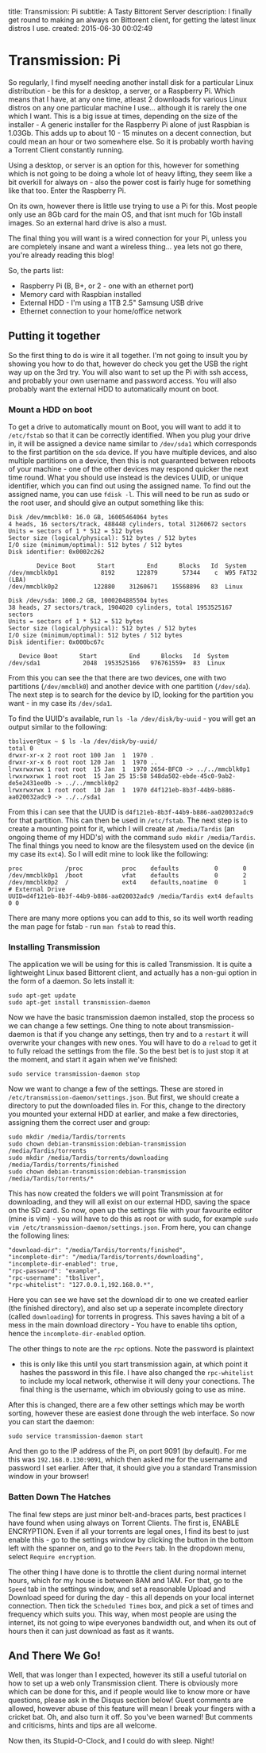 title: Transmission: Pi
subtitle: A Tasty Bittorent Server
description: I finally get round to making an always on Bittorent client, for getting the latest linux distros I use.
created: 2015-06-30 00:02:49

# Transmission: Pi

So regularly, I find myself needing another install disk for a particular Linux
distribution - be this for a desktop, a server, or a Raspberry Pi. Which means
that I have, at any one time, atleast 2 downloads for various Linux distros on
any one particular machine I use... although it is rarely the one which I want.
This is a big issue at times, depending on the size of the installer - A
generic installer for the Raspberry Pi alone of just Raspbian is 1.03Gb. This
adds up to about 10 - 15 minutes on a decent connection, but could mean an hour
or two somewhere else. So it is probably worth having a Torrent Client
constantly running.

Using a desktop, or server is an option for this, however for something which
is not going to be doing a whole lot of heavy lifting, they seem like a bit
overkill for always on - also the power cost is fairly huge for something like
that too. Enter the Raspberry Pi.

On its own, however there is little use trying to use a Pi for this. Most
people only use an 8Gb card for the main OS, and that isnt much for 1Gb install
images. So an external hard drive is also a must.

The final thing you will want is a wired connection for your Pi, unless you are
completely insane and want a wireless thing... yea lets not go there, you're
already reading this blog!

So, the parts list:

* Raspberry Pi (B, B+, or 2 - one with an ethernet port)
* Memory card with Raspbian installed
* External HDD - I'm using a 1TB 2.5" Samsung USB drive
* Ethernet connection to your home/office network

## Putting it together

So the first thing to do is wire it all together. I'm not going to insult you
by showing you how to do that, however do check you get the USB the right way
up on the 3rd try. You will also want to set up the Pi with ssh access, and
probably your own username and password access. You will also probably want the
external HDD to automatically mount on boot.

### Mount a HDD on boot

To get a drive to automatically mount on Boot, you will want to add it to
`/etc/fstab` so that it can be correctly identified. When you plug your drive
in, it will be assigned a device name similar to `/dev/sda1` which corresponds
to the first partition on the `sda` device. If you have multiple devices, and
also multiple partitions on a device, then this is not guaranteed between
reboots of your machine - one of the other devices may respond quicker the next
time round. What you should use instead is the devices UUID, or unique
identifier, which you can find out using the assigned name. To find out the
assigned name, you can use `fdisk -l`. This will need to be run as sudo or the
root user, and should give an output something like this:

    Disk /dev/mmcblk0: 16.0 GB, 16005464064 bytes
    4 heads, 16 sectors/track, 488448 cylinders, total 31260672 sectors
    Units = sectors of 1 * 512 = 512 bytes
    Sector size (logical/physical): 512 bytes / 512 bytes
    I/O size (minimum/optimal): 512 bytes / 512 bytes
    Disk identifier: 0x0002c262

            Device Boot      Start         End      Blocks   Id  System
    /dev/mmcblk0p1            8192      122879       57344    c  W95 FAT32 (LBA)
    /dev/mmcblk0p2          122880    31260671    15568896   83  Linux

    Disk /dev/sda: 1000.2 GB, 1000204885504 bytes
    38 heads, 27 sectors/track, 1904020 cylinders, total 1953525167 sectors
    Units = sectors of 1 * 512 = 512 bytes
    Sector size (logical/physical): 512 bytes / 512 bytes
    I/O size (minimum/optimal): 512 bytes / 512 bytes
    Disk identifier: 0x000bc67c

       Device Boot      Start         End      Blocks   Id  System
    /dev/sda1            2048  1953525166   976761559+  83  Linux

From this you can see the that there are two devices, one with two partitions
(`/dev/mmcblk0`) and another device with one partition (`/dev/sda`). The next
step is to search for the device by ID, looking for the partition you want - in
my case its `/dev/sda1`.

To find the UUID's available, run `ls -la /dev/disk/by-uuid` - you will get an
output similar to the following:

    tbsliver@tux ~ $ ls -la /dev/disk/by-uuid/
    total 0
    drwxr-xr-x 2 root root 100 Jan  1  1970 .
    drwxr-xr-x 6 root root 120 Jan  1  1970 ..
    lrwxrwxrwx 1 root root  15 Jan  1  1970 2654-BFC0 -> ../../mmcblk0p1
    lrwxrwxrwx 1 root root  15 Jan 25 15:58 548da502-ebde-45c0-9ab2-de5e2431ee0b -> ../../mmcblk0p2
    lrwxrwxrwx 1 root root  10 Jan  1  1970 d4f121eb-8b3f-44b9-b886-aa020032adc9 -> ../../sda1

From this i can see that the UUID is `d4f121eb-8b3f-44b9-b886-aa020032adc9` for
that partition. This can then be used in `/etc/fstab`. The next step is to
create a mounting point for it, which I will create at `/media/Tardis` (an
ongoing theme of my HDD's) with the command `sudo mkdir /media/Tardis`. The
final things you need to know are the filesystem used on the device (in my case
its `ext4`). So I will edit mine to look like the following:

    proc            /proc           proc    defaults          0       0
    /dev/mmcblk0p1  /boot           vfat    defaults          0       2
    /dev/mmcblk0p2  /               ext4    defaults,noatime  0       1
    # External Drive
    UUID=d4f121eb-8b3f-44b9-b886-aa020032adc9 /media/Tardis ext4 defaults 0 0

There are many more options you can add to this, so its well worth reading the
man page for fstab - run `man fstab` to read this.

### Installing Transmission

The application we will be using for this is called Transmission. It is quite a
lightweight Linux based Bittorent client, and actually has a non-gui option in
the form of a daemon. So lets install it:

    sudo apt-get update
    sudo apt-get install transmission-daemon

Now we have the basic transmission daemon installed, stop the process so we can
change a few settings. One thing to note about transmission-daemon is that if
you change any settings, then try and to a `restart` it will overwrite your
changes with new ones. You will have to do a `reload` to get it to fully reload
the settings from the file. So the best bet is to just stop it at the moment,
and start it again when we've finished:

    sudo service transmission-daemon stop

Now we want to change a few of the settings. These are stored in
`/etc/transmission-daemon/settings.json`. But first, we should create a
directory to put the downloaded files in. For this, change to the directory you
mounted your external HDD at earlier, and make a few directories, assigning
them the correct user and group:

    sudo mkdir /media/Tardis/torrents
    sudo chown debian-transmission:debian-transmission /media/Tardis/torrents
    sudo mkdir /media/Tardis/torrents/downloading /media/Tardis/torrents/finished
    sudo chown debian-transmission:debian-transmission /media/Tardis/torrents/*

This has now created the folders we will point Transmission at for downloading,
and they will all exist on our external HDD, saving the space on the SD card.
So now, open up the settings file with your favourite editor (mine is vim) -
you will have to do this as root or with sudo, for example `sudo vim
/etc/transmission-daemon/settings.json`. From here, you can change the following lines:

    "download-dir": "/media/Tardis/torrents/finished",
    "incomplete-dir": "/media/Tardis/torrents/downloading",
    "incomplete-dir-enabled": true,
    "rpc-password": "example",
    "rpc-username": "tbsliver",
    "rpc-whitelist": "127.0.0.1,192.168.0.*",

Here you can see we have set the download dir to one we created earlier (the
finished directory), and also set up a seperate incomplete directory (called
`downloading`) for torrents in progress. This saves having a bit of a mess in
the main download directory - You have to enable tihs option, hence the
`incomplete-dir-enabled` option.

The other things to note are the `rpc` options. Note the password is plaintext
- this is only like this until you start transmission again, at which point it
hashes the password in this file. I have also changed the `rpc-whitelist` to
include my local network, otherwise it will deny your conections. The final
thing is the username, which im obviously going to use as mine.

After this is changed, there are a few other settings which may be worth
sorting, however these are easiest done through the web interface. So now you
can start the daemon:

    sudo service transmission-daemon start

And then go to the IP address of the Pi, on port 9091 (by default). For me this
was `192.168.0.130:9091`, which then asked me for the username and password I
set earlier. After that, it should give you a standard Transmission window in
your browser!

### Batten Down The Hatches

The final few steps are just minor belt-and-braces parts, best practices I have
found when using always on Torrent Clients. The first is, ENABLE ENCRYPTION.
Even if all your torrents are legal ones, I find its best to just enable this -
go to the settings window by clicking the button in the bottom left with the
spanner on, and go to the `Peers` tab. In the dropdown menu, select `Require
encryption`.

The other thing I have done is to throttle the client during normal internet
hours, which for my house is between 8AM and 1AM. For that, go to the `Speed`
tab in the settings window, and set a reasonable Upload and Download speed for
during the day - this all depends on your local internet connection. Then tick
the `Scheduled Times` box, and pick a set of times and frequency which suits
you. This way, when most people are using the internet, its not going to wipe
everyones bandwidth out, and when its out of hours then it can just download as
fast as it wants.

## And There We Go!

Well, that was longer than I expected, however its still a useful tutorial on
how to set up a web only Transmission client. There is obviously more which can
be done for this, and if people would like to know more or have questions,
please ask in the Disqus section below! Guest comments are allowed, however
abuse of this feature will mean I break your fingers with a cricket bat. Oh,
and also turn it off. So you've been warned! But comments and criticisms, hints
and tips are all welcome.

Now then, its Stupid-O-Clock, and I could do with sleep. Night!
